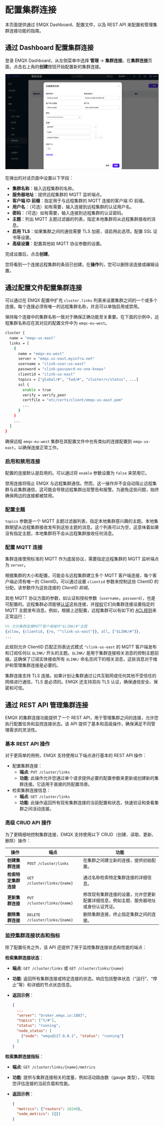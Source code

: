 # 配置集群连接

本页面提供通过 EMQX Dashboard、配置文件，以及 REST API 来配置和管理集群连接功能的指南。

## 通过 Dashboard 配置集群连接

登录 EMQX Dashboard，从左侧菜单中选择 **管理** -> **集群连接**。在**集群连接**页面，点击右上角的**创建**按钮开始配置新的集群连接。

![create_cluster_linking](./assets/create_cluster_linking.png)

在弹出的对话页面中设置以下字段：

- **集群名称**：输入远程集群的名称。
- **服务器地址**：提供远程集群的 MQTT 监听端点。
- **客户端 ID 前缀**：指定用于与远程集群的 MQTT 连接的客户端 ID 前缀。
- **用户名**：（可选）如有需要，输入连接到远程集群的认证用户名。
- **密码**：（可选）如有需要，输入连接到远程集群的认证密码。
- **主题**：列出 MQTT 主题过滤器的列表，指定本地集群将从远程集群接收的消息。
- **启用 TLS**：如果集群之间的通信需要 TLS 加密，请启用此选项。配置 SSL 证书等设置。
- **高级设置**：配置其他如 MQTT 协议参数的设置。

完成设置后，点击**创建**。

您将看到一个连接远程集群的条目已创建。在**操作**列，您可以删除该连接或编辑设置。

## 通过配置文件配置集群连接

可以通过在 EMQX 配置中扩充 `cluster.links` 列表来设置集群之间的一个或多个连接。每个连接必须有唯一的远程集群名称，并且可以单独启用或禁用。

保持每个连接中的集群名称一致对于确保正确功能至关重要。在下面的示例中，远程集群名称应在其对应的配置文件中为 `emqx-eu-west`。

```bash
cluster {
  name = "emqx-us-east"
  links = [
    {
      name = "emqx-eu-west"
      server = "emqx.us-east.myinfra.net"
      username = "clink-user:us-east"
      password = "clink-password-no-one-knows"
      clientid = "clink-us-east"
      topics = ["global/#", "fwd/#", "cluster/+/status", ...]
      ssl {
        enable = true
        verify = verify_peer
        certfile = "etc/certs/client/emqx-us-east.pem"
        ...
      }
    }
    ...
  ]
}
```

确保远程 `emqx-eu-west` 集群在其配置文件中也有类似的连接配置到 `emqx-us-east`，以确保连接正常工作。

### 启用和禁用连接

配置的连接默认是启用的。可以通过将 `enable` 参数设置为 `false` 来禁用它。

禁用连接将阻止 EMQX 与远程集群通信。然而，这一操作并不会自动阻止远程集群与此集群通信，这可能会导致远程集群出现警告和报警。为避免这些问题，始终确保两边的连接都被禁用。

### 配置主题

`topics` 参数是一个 MQTT 主题过滤器列表，指定本地集群感兴趣的主题。本地集群期望从远程集群接收发布到这些主题的消息。这个列表可以为空，这意味着如果没有指定主题，本地集群将不会从远程集群接收任何消息。

### 配置 MQTT 连接

集群连接使用标准的 MQTT 作为底层协议，需要指定远程集群的 MQTT 监听端点为 `server`。

根据集群的大小和配置，可能会与远程集群建立多个 MQTT 客户端连接，每个客户端必须有唯一的 ClientID。可以通过设置 `clientid` 参数来控制这些 ClientID 的分配，该参数作为这些连接的 *ClientID 前缀*。

其他 MQTT 协议方面的参数，如认证和授权参数（`username`，`password`），也是可配置的。远程集群必须能够[认证](../access-control/authn/authn.md)这些连接，并[授权](../access-control/authz/authz.md)它们向集群连接设置指定的 MQTT 主题发布消息。例如，根据上述配置，远程集群可以有如下的 [ACL规则](../access-control/authz/file.md)来正常运行：

```erlang
%% 允许集群连接MQTT客户端操作"$LINK/#"主题
{allow, {clientid, {re, "^clink-us-east"}}, all, ["$LINK/#"]}.
...
```

此规则允许 ClientID 匹配正则表达式模式 `^clink-us-east` 的 MQTT 客户端发布和订阅任何以 `$LINK/` 开头的主题。`$LINK/` 是用于集群连接相关消息的控制主题前缀。这确保了订阅实体接收所有 `$LINK/` 命名空间下的相关消息，这些消息对于维护和管理集群连接是必要的。<!-- 这里需要解释一下 $LINK/#，这个是不是就是“控制主题”？帮助review这段描述是否正确-->

集群连接支持 TLS 连接。如果计划让集群通过公共互联网或任何其他不受信任的网络进行通信，TLS 是必须的。EMQX 还支持双向 TLS 认证，确保通信安全、保密和可信。

## 通过 REST API 管理集群连接

EMQX 的集群连接功能提供了一个 REST API，用于管理集群之间的连接，允许您执行配置任务和监控连接状态。该 API 提供了基本和高级操作，确保满足不同管理需求的灵活性。

### 基本 REST API 操作

对于更简单的用例，EMQX 支持使用以下端点进行基本的 REST API 操作：

- 配置集群连接：
  - **端点**: `PUT /cluster/links`
  - **功能**: 此操作允许您通过单个请求提供必要的配置参数来更新或创建新的集群连接。它适用于直接的热配置场景。
- 检索集群连接信息：
  - **端点**: `GET /cluster/links`
  - **功能**: 此操作返回所有现有集群连接的当前配置和状态，快速验证和查看集群之间活动连接。

### 高级 CRUD API 操作

为了更精细地控制集群连接，EMQX 支持使用以下 CRUD（创建、读取、更新、删除）操作：

| **操作**             | **端点**                       | **功能**                                                     |
| -------------------- | ------------------------------ | ------------------------------------------------------------ |
| **创建集群连接**     | `POST /cluster/links`          | 在集群之间建立新的连接，提供初始配置。                       |
| **检索特定集群连接** | `GET /cluster/links/{name}`    | 通过名称检索特定集群连接的详细信息。                         |
| **更新集群连接**     | `PUT /cluster/links/{name}`    | 修改现有集群连接的设置，允许您更新配置详细信息，例如主题、服务器地址或身份认证凭证。 |
| **删除集群连接**     | `DELETE /cluster/links/{name}` | 删除集群连接，终止指定集群之间的连接。                       |

### 监控集群连接状态和指标

除了配置任务之外，该 API 还提供了用于监控集群连接状态和性能的端点：

**检索集群连接状态**：

- **端点**: `GET /cluster/links` 或 `GET /cluster/links/{name}`

- **功能**: 返回所有集群连接或特定连接的状态。响应包括整体状态（“运行”、“停止”等）和详细的节点状态信息。

- **返回示例**：

  ```json
  {
    ...
    "server": "broker.emqx.io:1883",
    "topics": ["t/#"],
    "status": "running",
    "node_status": [
      {"node": "emqx@127.0.0.1", "status": "running"}
    ]
  }
  ```

**检索集群连接指标**：

- **端点**: `GET /cluster/links/{name}/metrics`

- **功能**: 提供与集群连接相关的度量，例如活动路由数（gauge 类型），可帮助您评估连接的当前负载和性能。

- **返回示例**：

  ```json
  {
    "metrics": {"routers": 10240},
    "node_metrics": [{}]
  }
  ```

  

